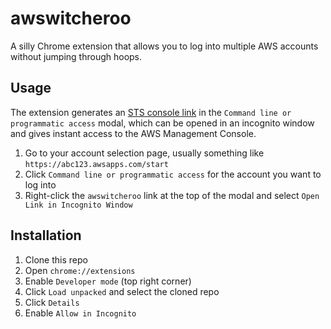 # awswitcheroo

A silly Chrome extension that allows you to log into multiple AWS accounts without jumping through hoops.

## Usage

The extension generates an [STS console link](https://docs.aws.amazon.com/IAM/latest/UserGuide/id_roles_providers_enable-console-custom-url.html#STSConsoleLink_manual) in the `Command line or programmatic access` modal, which can be opened in an incognito window and gives instant access to the AWS Management Console.

1. Go to your account selection page, usually something like `https://abc123.awsapps.com/start`
1. Click `Command line or programmatic access` for the account you want to log into
1. Right-click the `awswitcheroo` link at the top of the modal and select `Open Link in Incognito Window`

## Installation

1. Clone this repo
1. Open `chrome://extensions`
1. Enable `Developer mode` (top right corner)
1. Click `Load unpacked` and select the cloned repo
1. Click `Details`
1. Enable `Allow in Incognito`
